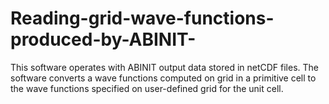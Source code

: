 # Reading-grid-wave-functions-produced-by-ABINIT-
This software operates with ABINIT output data stored in netCDF files. The software converts a wave functions computed on grid in a primitive cell to the wave functions specified on user-defined grid for the unit cell.
